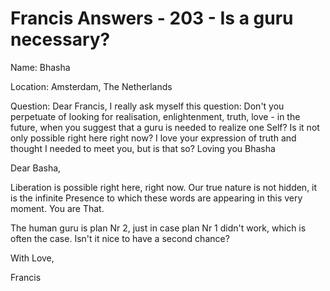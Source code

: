 # Francis Answers - 203 - Is a guru necessary?


Name: Bhasha&nbsp;
  





Location: Amsterdam, The Netherlands&nbsp;

Question: Dear Francis, I really ask myself this question: Don't you perpetuate of looking for realisation, enlightenment, truth, love - in the future, when you suggest that a guru is needed to realize one Self? Is it not only possible right here right now? I love your expression of truth and thought I needed to meet you, but is that so? Loving you Bhasha

Dear Basha,

Liberation is possible right here, right now. Our true nature is not hidden, it is the infinite Presence to which these words are appearing in this very moment. You are That.&nbsp;

The human guru is plan Nr 2, just in case plan Nr 1 didn't work, which is often the case. Isn't it nice to have a second chance?

With Love,

Francis







